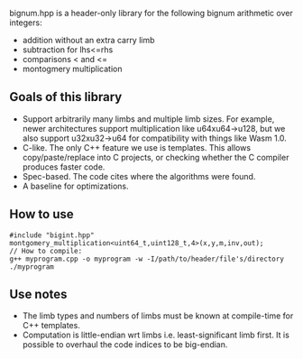 bignum.hpp is a header-only library for the following bignum arithmetic over integers:
 - addition without an extra carry limb
 - subtraction for lhs<=rhs
 - comparisons < and <=
 - montogmery multiplication

## Goals of this library
 - Support arbitrarily many limbs and multiple limb sizes. For example, newer architectures support multiplication like u64xu64->u128, but we also support u32xu32->u64 for compatibility with things like Wasm 1.0.
 - C-like. The only C++ feature we use is templates. This allows copy/paste/replace into C projects, or checking whether the C compiler produces faster code.
 - Spec-based. The code cites where the algorithms were found.
 - A baseline for optimizations.

## How to use
```
#include "bigint.hpp"
montgomery_multiplication<uint64_t,uint128_t,4>(x,y,m,inv,out);
// How to compile:
g++ myprogram.cpp -o myprogram -w -I/path/to/header/file's/directory
./myprogram
```

## Use notes
 - The limb types and numbers of limbs must be known at compile-time for C++ templates.
 - Computation is little-endian wrt limbs i.e. least-significant limb first. It is possible to overhaul the code indices to be big-endian.

